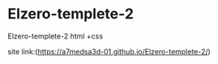 # Elzero-templete-2
Elzero-templete-2  html +css

site link:(https://a7medsa3d-01.github.io/Elzero-templete-2/)
